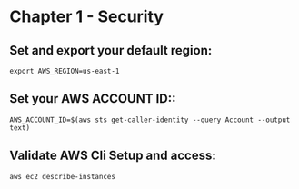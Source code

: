 # Chapter 1 - Security 
## Set and export your default region: 

```
export AWS_REGION=us-east-1
```

## Set your AWS ACCOUNT ID::

```
AWS_ACCOUNT_ID=$(aws sts get-caller-identity --query Account --output text)
```

## Validate AWS Cli Setup and access:

```
aws ec2 describe-instances
```

